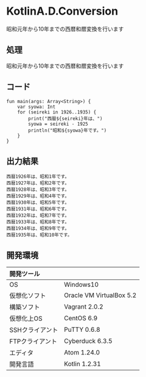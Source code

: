 # KotlinA.D.Conversion
昭和元年から10年までの西暦和暦変換を行います

## 処理
昭和元年から10年までの西暦和暦変換を行います

## コード
```
fun main(args: Array<String>) {
    var syowa: Int
    for (seireki in 1926..1935) {
        print("西暦${seireki}年は、")
        syowa = seireki - 1925
        println("昭和${syowa}年です。")
    }
}
```

## 出力結果  
```
西暦1926年は、昭和1年です。
西暦1927年は、昭和2年です。
西暦1928年は、昭和3年です。
西暦1929年は、昭和4年です。
西暦1930年は、昭和5年です。
西暦1931年は、昭和6年です。
西暦1932年は、昭和7年です。
西暦1933年は、昭和8年です。
西暦1934年は、昭和9年です。
西暦1935年は、昭和10年です。
```

## 開発環境
| 開発ツール |  |
|:-|:-|
| OS | Windows10 |
| 仮想化ソフト | Oracle VM VirtualBox 5.2 |
| 構築ソフト | Vagrant 2.0.2 |
| 仮想化上OS | CentOS 6.9 |
| SSHクライアント | PuTTY 0.6.8 |
| FTPクライアント | Cyberduck 6.3.5 |
| エディタ | Atom 1.24.0 |
| 開発言語 | Kotlin 1.2.31 |
